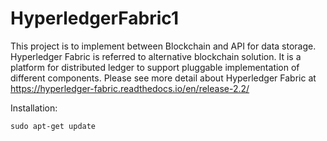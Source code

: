 # HyperledgerFabric1
This project is to implement between Blockchain and API for data storage. Hyperledger Fabric is referred to alternative blockchain solution. It is a platform for distributed ledger to support pluggable implementation of different components. Please see more detail about Hyperledger Fabric at https://hyperledger-fabric.readthedocs.io/en/release-2.2/



Installation:

```
sudo apt-get update
```

